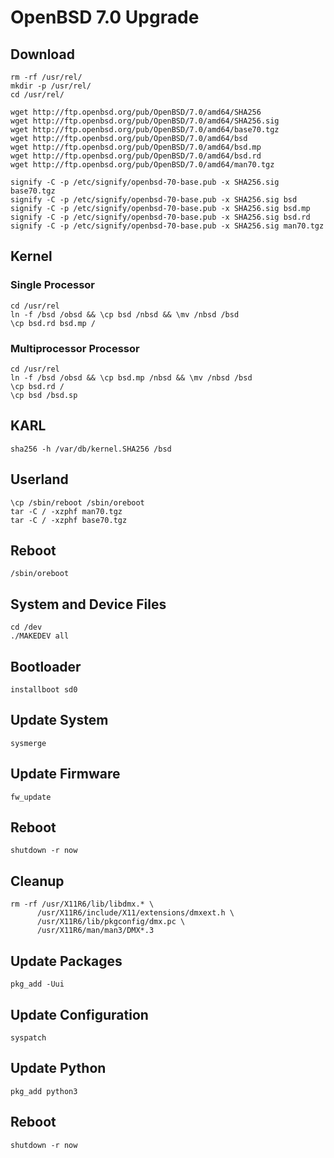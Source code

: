# OpenBSD 7.0 Upgrade

## Download

```
rm -rf /usr/rel/
mkdir -p /usr/rel/
cd /usr/rel/

wget http://ftp.openbsd.org/pub/OpenBSD/7.0/amd64/SHA256
wget http://ftp.openbsd.org/pub/OpenBSD/7.0/amd64/SHA256.sig
wget http://ftp.openbsd.org/pub/OpenBSD/7.0/amd64/base70.tgz
wget http://ftp.openbsd.org/pub/OpenBSD/7.0/amd64/bsd
wget http://ftp.openbsd.org/pub/OpenBSD/7.0/amd64/bsd.mp
wget http://ftp.openbsd.org/pub/OpenBSD/7.0/amd64/bsd.rd
wget http://ftp.openbsd.org/pub/OpenBSD/7.0/amd64/man70.tgz

signify -C -p /etc/signify/openbsd-70-base.pub -x SHA256.sig base70.tgz
signify -C -p /etc/signify/openbsd-70-base.pub -x SHA256.sig bsd
signify -C -p /etc/signify/openbsd-70-base.pub -x SHA256.sig bsd.mp
signify -C -p /etc/signify/openbsd-70-base.pub -x SHA256.sig bsd.rd
signify -C -p /etc/signify/openbsd-70-base.pub -x SHA256.sig man70.tgz
```

## Kernel

### Single Processor

```
cd /usr/rel
ln -f /bsd /obsd && \cp bsd /nbsd && \mv /nbsd /bsd
\cp bsd.rd bsd.mp /
```

### Multiprocessor Processor

```
cd /usr/rel
ln -f /bsd /obsd && \cp bsd.mp /nbsd && \mv /nbsd /bsd
\cp bsd.rd /
\cp bsd /bsd.sp
```

## KARL

```
sha256 -h /var/db/kernel.SHA256 /bsd
```

## Userland

```
\cp /sbin/reboot /sbin/oreboot
tar -C / -xzphf man70.tgz
tar -C / -xzphf base70.tgz
```

## Reboot

```
/sbin/oreboot
```

## System and Device Files

```
cd /dev
./MAKEDEV all
```

## Bootloader

```
installboot sd0
```

## Update System

```
sysmerge
```

## Update Firmware

```
fw_update
```

## Reboot

```
shutdown -r now
```

## Cleanup

```
rm -rf /usr/X11R6/lib/libdmx.* \
      /usr/X11R6/include/X11/extensions/dmxext.h \
      /usr/X11R6/lib/pkgconfig/dmx.pc \
      /usr/X11R6/man/man3/DMX*.3
```

## Update Packages

```
pkg_add -Uui
```

## Update Configuration

```
syspatch
```

## Update Python

```
pkg_add python3
```

## Reboot

```
shutdown -r now
```
